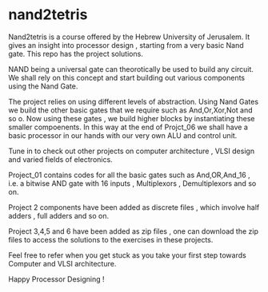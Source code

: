 # nand2tetris
Nand2tetris is a course offered by the Hebrew University of Jerusalem. It gives an insight into processor design , starting from a very basic Nand gate. This repo has the project solutions.

NAND being a universal gate can theorotically be used to build any circuit. We shall rely on this concept and start building out various components using the Nand Gate.

The project relies on using different levels of abstraction. Using Nand Gates we build the other basic gates that we require such as And,Or,Xor,Not and so o. Now using these gates , we build higher blocks by instantiating these smaller compoenents. In this way at the end of Projct_06 we shall have a basic processor in our hands with our very own ALU and control unit. 

Tune in to check out other projects on computer architecture , VLSI design and varied fields of electronics.

Project_01 contains codes for all the basic gates such as And,OR,And_16 , i.e. a bitwise AND gate with 16 inputs , Multiplexors , Demultiplexors and so on.

Project 2 components have been added as discrete files , which involve half adders , full adders and so on.

Project 3,4,5 and 6 have been added as zip files , one can download the zip files to access the solutions to the exercises in these projects.

Feel free to refer when you get stuck as you take your first step towards Computer and VLSI architecture.

Happy Processor Designing !
